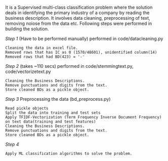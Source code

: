 It is a Supervised multi-class classification problem where the solution deals in identifying the primary industry of a company by reading the business description. It involves data cleaning, preprocessing of text, removing noiose from the data etc. Following steps were performed in building the solution.

*Step 1* (Have to be performed manually)
performed in code/datacleaning.py

	Cleaning the data in excel file.
	Removed rows that has IC as 0 (1570/48601), unidentified column(14)
	Removed rows that had BD(423) = '-'
		

*Step 2* (takes ~110 secs)
performed in code/stemmingtext.py, code/vectorizetext.py

	Cleaning the Business Descriptions.
	Remove punctuations and digits from the text.
	Store cleaned BDs as a pickle object.

*Step 3* 
Preprocessing the data (bd_preprocess.py)

	Read pickle objects
	Split the data into training and test sets
	Apply TFIDF-Vectorization (Term Frequency Inverse Document Frequency) on text data(training and test features)
	Cleaning the Business Descriptions.
	Remove punctuations and digits from the text.
	Store cleaned BDs as a pickle object.
*Step 4*

	Apply ML classification algorithms to solve the problem.

